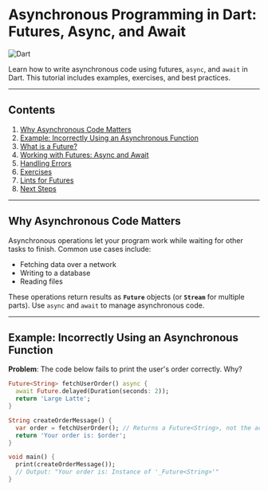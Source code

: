 # Asynchronous Programming in Dart: Futures, Async, and Await

![Dart](https://img.shields.io/badge/Dart-2.17%2B-blue)

Learn how to write asynchronous code using futures, `async`, and `await` in Dart. This tutorial includes examples, exercises, and best practices.

---

## Contents
1. [Why Asynchronous Code Matters](#why-asynchronous-code-matters)
2. [Example: Incorrectly Using an Asynchronous Function](#example-incorrectly-using-an-asynchronous-function)
3. [What is a Future?](#what-is-a-future)
4. [Working with Futures: Async and Await](#working-with-futures-async-and-await)
5. [Handling Errors](#handling-errors)
6. [Exercises](#exercises)
7. [Lints for Futures](#which-lints-work-for-futures)
8. [Next Steps](#whats-next)

---

## Why Asynchronous Code Matters
Asynchronous operations let your program work while waiting for other tasks to finish. Common use cases include:
- Fetching data over a network
- Writing to a database
- Reading files

These operations return results as **`Future`** objects (or **`Stream`** for multiple parts). Use `async` and `await` to manage asynchronous code.

---

## Example: Incorrectly Using an Asynchronous Function
**Problem**: The code below fails to print the user's order correctly. Why?

```dart
Future<String> fetchUserOrder() async {
  await Future.delayed(Duration(seconds: 2));
  return 'Large Latte';
}

String createOrderMessage() {
  var order = fetchUserOrder(); // Returns a Future<String>, not the actual value.
  return 'Your order is: $order';
}

void main() {
  print(createOrderMessage()); 
  // Output: "Your order is: Instance of '_Future<String>'"
}
